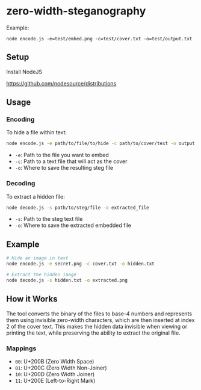 # zero-width-steganography

Example:
```shell
node encode.js -e=test/embed.png -c=test/cover.txt -o=test/output.txt
```

## Setup
Install NodeJS

https://github.com/nodesource/distributions

## Usage

### Encoding
To hide a file within text:
```bash
node encode.js -e path/to/file/to/hide -c path/to/cover/text -o output.txt
```

- `-e`: Path to the file you want to embed
- `-c`: Path to a text file that will act as the cover
- `-o`: Where to save the resulting steg file

### Decoding
To extract a hidden file:
```bash
node decode.js -s path/to/steg/file -o extracted_file
```

- `-s`: Path to the steg text file
- `-o`: Where to save the extracted embedded file

## Example

```bash
# Hide an image in text
node encode.js -e secret.png -c cover.txt -o hidden.txt

# Extract the hidden image
node decode.js -s hidden.txt -o extracted.png
```

## How it Works

The tool converts the binary of the files to base-4 numbers and represents them using invisible zero-width characters, which are then inserted at index 2 of the cover text. 
This makes the hidden data invisible when viewing or printing the text, while preserving the ability to extract the original file.

### Mappings
- `00`: U+200B (Zero Width Space)
- `01`: U+200C (Zero Width Non-Joiner)
- `10`: U+200D (Zero Width Joiner)
- `11`: U+200E (Left-to-Right Mark)

